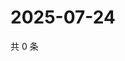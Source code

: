 # 2025-07-24

共 0 条

<!-- BEGIN ZHIHUQUESTIONS -->
<!-- 最后更新时间 Thu Jul 24 2025 13:18:35 GMT+0800 (China Standard Time) -->

<!-- END ZHIHUQUESTIONS -->
